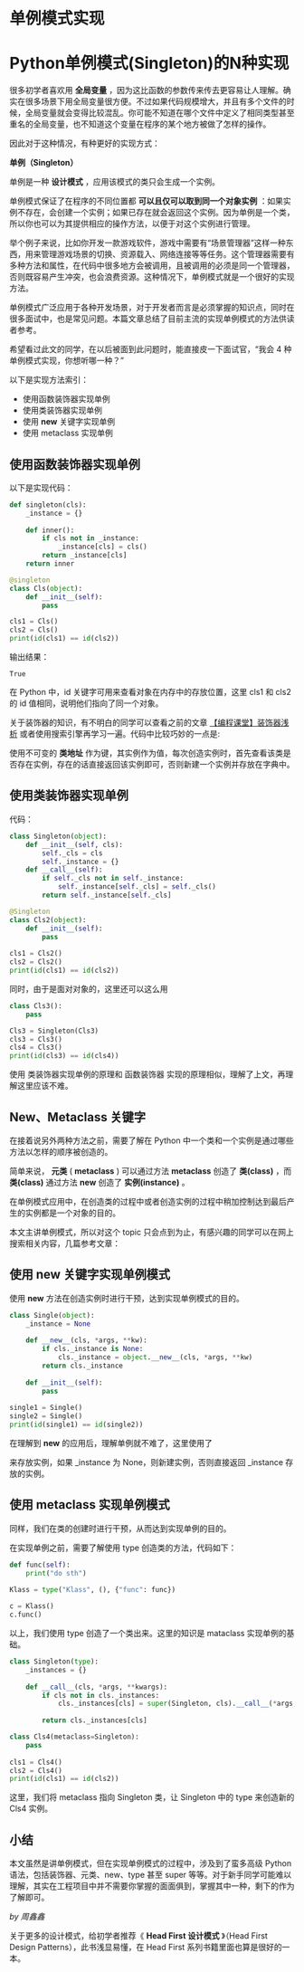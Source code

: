 # 单例模式实现


# Python单例模式(Singleton)的N种实现
很多初学者喜欢用 **全局变量** ，因为这比函数的参数传来传去更容易让人理解。确实在很多场景下用全局变量很方便。不过如果代码规模增大，并且有多个文件的时候，全局变量就会变得比较混乱。你可能不知道在哪个文件中定义了相同类型甚至重名的全局变量，也不知道这个变量在程序的某个地方被做了怎样的操作。

因此对于这种情况，有种更好的实现方式：

**单例（Singleton）**

单例是一种 **设计模式** ，应用该模式的类只会生成一个实例。

单例模式保证了在程序的不同位置都 **可以且仅可以取到同一个对象实例** ：如果实例不存在，会创建一个实例；如果已存在就会返回这个实例。因为单例是一个类，所以你也可以为其提供相应的操作方法，以便于对这个实例进行管理。

举个例子来说，比如你开发一款游戏软件，游戏中需要有“场景管理器”这样一种东西，用来管理游戏场景的切换、资源载入、网络连接等等任务。这个管理器需要有多种方法和属性，在代码中很多地方会被调用，且被调用的必须是同一个管理器，否则既容易产生冲突，也会浪费资源。这种情况下，单例模式就是一个很好的实现方法。

单例模式广泛应用于各种开发场景，对于开发者而言是必须掌握的知识点，同时在很多面试中，也是常见问题。本篇文章总结了目前主流的实现单例模式的方法供读者参考。

希望看过此文的同学，在以后被面到此问题时，能直接皮一下面试官，“我会 4 种单例模式实现，你想听哪一种？”

以下是实现方法索引：

* 使用函数装饰器实现单例
* 使用类装饰器实现单例
* 使用 __new__ 关键字实现单例
* 使用 metaclass 实现单例

## **使用函数装饰器实现单例**

以下是实现代码：

```python
def singleton(cls):
    _instance = {}
    
    def inner():
        if cls not in _instance:
            _instance[cls] = cls() 
        return _instance[cls] 
    return inner 

@singleton
class Cls(object):
    def __init__(self):
        pass 

cls1 = Cls()
cls2 = Cls()
print(id(cls1) == id(cls2))
```

输出结果：
```
True
```
在 Python 中，id 关键字可用来查看对象在内存中的存放位置，这里 cls1 和 cls2 的 id 值相同，说明他们指向了同一个对象。

关于装饰器的知识，有不明白的同学可以查看之前的文章 [【编程课堂】装饰器浅析](https://link.zhihu.com/?target=http%3A//mp.weixin.qq.com/s%3F__biz%3DMjM5MDEyMDk4Mw%3D%3D%26mid%3D2650166480%26idx%3D2%26sn%3Dbe7349921b91730a8c717f6ab28dad97%26chksm%3Dbe4b59a8893cd0bee407e3d8a1b7bec44d7571623c355a37f352d5cf9e104d986af6f5b5e1fe%26scene%3D21%23wechat_redirect) 或者使用搜索引擎再学习一遍。代码中比较巧妙的一点是:

使用不可变的 **类地址** 作为键，其实例作为值，每次创造实例时，首先查看该类是否存在实例，存在的话直接返回该实例即可，否则新建一个实例并存放在字典中。

## **使用类装饰器实现单例**

代码：

```python
class Singleton(object):
    def __init__(self, cls):
        self._cls = cls 
        self._instance = {} 
    def __call__(self):
        if self._cls not in self._instance:
            self._instance[self._cls] = self._cls() 
        return self._instance[self._cls] 

@Singleton
class Cls2(object): 
    def __init__(self): 
        pass 
        
cls1 = Cls2()
cls2 = Cls2()
print(id(cls1) == id(cls2))
```

同时，由于是面对对象的，这里还可以这么用

```python
class Cls3(): 
    pass 

Cls3 = Singleton(Cls3)
cls3 = Cls3()
cls4 = Cls3()
print(id(cls3) == id(cls4))
```

使用 类装饰器实现单例的原理和 函数装饰器 实现的原理相似，理解了上文，再理解这里应该不难。

## **New、Metaclass 关键字**

在接着说另外两种方法之前，需要了解在 Python 中一个类和一个实例是通过哪些方法以怎样的顺序被创造的。

简单来说， **元类** ( **metaclass** ) 可以通过方法 **__metaclass__** 创造了 **类(class)** ，而 **类(class)** 通过方法 **__new__** 创造了 **实例(instance)** 。

在单例模式应用中，在创造类的过程中或者创造实例的过程中稍加控制达到最后产生的实例都是一个对象的目的。

本文主讲单例模式，所以对这个 topic 只会点到为止，有感兴趣的同学可以在网上搜索相关内容，几篇参考文章：

## **使用** **new** **关键字实现单例模式**

使用 __new__ 方法在创造实例时进行干预，达到实现单例模式的目的。

```python
class Single(object):
    _instance = None 
    
    def __new__(cls, *args, **kw):
        if cls._instance is None:
            cls._instance = object.__new__(cls, *args, **kw)
        return cls._instance 
    
    def __init__(self):
        pass
        
single1 = Single()
single2 = Single()
print(id(single1) == id(single2))
```

在理解到 __new__ 的应用后，理解单例就不难了，这里使用了

来存放实例，如果 _instance 为 None，则新建实例，否则直接返回 _instance 存放的实例。

## **使用** **metaclass** **实现单例模式**

同样，我们在类的创建时进行干预，从而达到实现单例的目的。

在实现单例之前，需要了解使用 type 创造类的方法，代码如下：

```python
def func(self):
    print("do sth") 
    
Klass = type("Klass", (), {"func": func}) 

c = Klass()
c.func()
```

以上，我们使用 type 创造了一个类出来。这里的知识是 mataclass 实现单例的基础。

```python
class Singleton(type):
    _instances = {}
    
    def __call__(cls, *args, **kwargs):
        if cls not in cls._instances:
            cls._instances[cls] = super(Singleton, cls).__call__(*args, **kwargs)
            
        return cls._instances[cls] 

class Cls4(metaclass=Singleton):
    pass 
    
cls1 = Cls4()
cls2 = Cls4()
print(id(cls1) == id(cls2))
```

这里，我们将 metaclass 指向 Singleton 类，让 Singleton 中的 type 来创造新的 Cls4 实例。

## **小结**

本文虽然是讲单例模式，但在实现单例模式的过程中，涉及到了蛮多高级 Python 语法，包括装饰器、元类、new、type 甚至 super 等等。对于新手同学可能难以理解，其实在工程项目中并不需要你掌握的面面俱到，掌握其中一种，剩下的作为了解即可。

*by 周鑫鑫*

关于更多的设计模式，给初学者推荐《 **Head First 设计模式** 》（Head First Design Patterns），此书浅显易懂，在 Head First 系列书籍里面也算是很好的一本。

